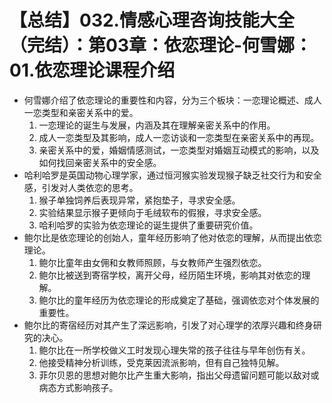 # 【总结】032.情感心理咨询技能大全（完结）：第03章：依恋理论-何雪娜：01.依恋理论课程介绍

-   何雪娜介绍了依恋理论的重要性和内容，分为三个板块：一恋理论概述、成人一恋类型和亲密关系中的爱。
    1.  一恋理论的诞生与发展，内涵及其在理解亲密关系中的作用。
    2.  成人一恋类型及其影响，成人一恋访谈和一恋类型在亲密关系中的再现。
    3.  亲密关系中的爱，婚姻情感测试，一恋类型对婚姻互动模式的影响，以及如何找回亲密关系中的安全感。
-   哈利哈罗是英国动物心理学家，通过恒河猴实验发现猴子缺乏社交行为和安全感，引发对人类依恋的思考。
    1.  猴子单独饲养后表现异常，紧抱垫子，寻求安全感。
    2.  实验结果显示猴子更倾向于毛绒软布的假猴，寻求安全感。
    3.  哈利哈罗的实验为依恋理论的诞生提供了重要研究价值。
-   鲍尔比是依恋理论的创始人，童年经历影响了他对依恋的理解，从而提出依恋理论。
    1.  鲍尔比童年由女佣和女教师照顾，与女教师产生强烈依恋。
    2.  鲍尔比被送到寄宿学校，离开父母，经历陌生环境，影响其对依恋的理解。
    3.  鲍尔比的童年经历为依恋理论的形成奠定了基础，强调依恋对个体发展的重要性。
-   鲍尔比的寄宿经历对其产生了深远影响，引发了对心理学的浓厚兴趣和终身研究的决心。
    1.  鲍尔比在一所学校做义工时发现心理失常的孩子往往与早年创伤有关。
    2.  他接受精神分析训练，受克莱因流派影响，但有自己独特见解。
    3.  菲尔贝恩的思想对鲍尔比产生重大影响，指出父母遗留问题可能以敌对或病态方式影响孩子。